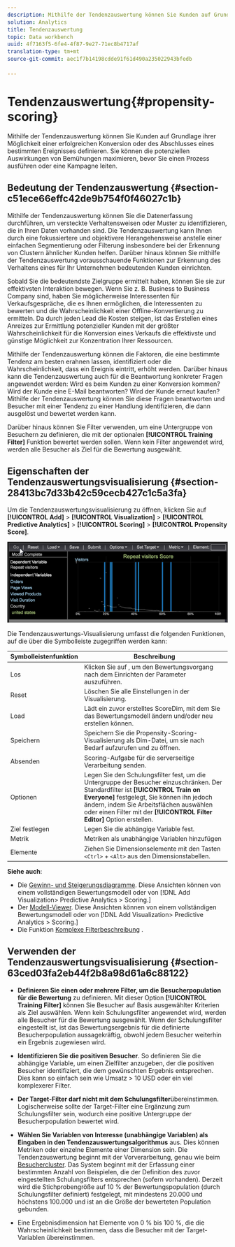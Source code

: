 ```yaml
---
description: Mithilfe der Tendenzauswertung können Sie Kunden auf Grundlage ihrer Möglichkeit einer erfolgreichen Konversion oder des Abschlusses eines bestimmten Ereignisses definieren. Sie können die potenziellen Auswirkungen von Bemühungen maximieren, bevor Sie einen Prozess ausführen oder eine Kampagne leiten.
solution: Analytics
title: Tendenzauswertung
topic: Data workbench
uuid: 4f7163f5-6fe4-4f87-9e27-71ec8b4717af
translation-type: tm+mt
source-git-commit: aec1f7b14198cdde91f61d490a235022943bfedb

---
```



# Tendenzauswertung{#propensity-scoring}

Mithilfe der Tendenzauswertung können Sie Kunden auf Grundlage ihrer Möglichkeit einer erfolgreichen Konversion oder des Abschlusses eines bestimmten Ereignisses definieren. Sie können die potenziellen Auswirkungen von Bemühungen maximieren, bevor Sie einen Prozess ausführen oder eine Kampagne leiten.

## Bedeutung der Tendenzauswertung {#section-c51ece66effc42de9b754f0f46027c1b}

Mithilfe der Tendenzauswertung können Sie die Datenerfassung durchführen, um versteckte Verhaltensweisen oder Muster zu identifizieren, die in Ihren Daten vorhanden sind. Die Tendenzauswertung kann Ihnen durch eine fokussiertere und objektivere Herangehensweise anstelle einer einfachen Segmentierung oder Filterung insbesondere bei der Erkennung von Clustern ähnlicher Kunden helfen. Darüber hinaus können Sie mithilfe der Tendenzauswertung vorausschauende Funktionen zur Erkennung des Verhaltens eines für Ihr Unternehmen bedeutenden Kunden einrichten.

Sobald Sie die bedeutendste Zielgruppe ermittelt haben, können Sie sie zur effektivsten Interaktion bewegen. Wenn Sie z. B. Business to Business Company sind, haben Sie möglicherweise Interessenten für Verkaufsgespräche, die es Ihnen ermöglichen, die Interessenten zu bewerten und die Wahrscheinlichkeit einer Offline-Konvertierung zu ermitteln. Da durch jeden Lead die Kosten steigen, ist das Erstellen eines Anreizes zur Ermittlung potenzieller Kunden mit der größter Wahrscheinlichkeit für die Konversion eines Verkaufs die effektivste und günstige Möglichkeit zur Konzentration Ihrer Ressourcen.

Mithilfe der Tendenzauswertung können die Faktoren, die eine bestimmte Tendenz am besten erahnen lassen, identifiziert oder die Wahrscheinlichkeit, dass ein Ereignis eintritt, erhöht werden. Darüber hinaus kann die Tendenzauswertung auch für die Beantwortung konkreter Fragen angewendet werden: Wird es beim Kunden zu einer Konversion kommen? Wird der Kunde eine E-Mail beantworten? Wird der Kunde erneut kaufen? Mithilfe der Tendenzauswertung können Sie diese Fragen beantworten und Besucher mit einer Tendenz zu einer Handlung identifizieren, die dann ausgelöst und bewertet werden kann.

Darüber hinaus können Sie Filter verwenden, um eine Untergruppe von Besuchern zu definieren, die mit der optionalen **[!UICONTROL Training Filter]** Funktion bewertet werden sollen. Wenn kein Filter angewendet wird, werden alle Besucher als Ziel für die Bewertung ausgewählt.

## Eigenschaften der Tendenzauswertungsvisualisierung {#section-28413bc7d33b42c59cecb427c1c5a3fa}

Um die Tendenzauswertungsvisualisierung zu öffnen, klicken Sie auf **[!UICONTROL Add]** > **[!UICONTROL Visualization]** > **[!UICONTROL Predictive Analytics]** > **[!UICONTROL Scoring]** > **[!UICONTROL Propensity Score]**.

![](assets/propensity_visualization_GO.png)

Die Tendenzauswertungs-Visualisierung umfasst die folgenden Funktionen, auf die über die Symbolleiste zugegriffen werden kann:

| Symbolleistenfunktion | Beschreibung |
|---|---|
| Los | Klicken Sie auf , um den Bewertungsvorgang nach dem Einrichten der Parameter auszuführen. |
| Reset | Löschen Sie alle Einstellungen in der Visualisierung. |
| Load | Lädt ein zuvor erstelltes ScoreDim, mit dem Sie das Bewertungsmodell ändern und/oder neu erstellen können. |
| Speichern | Speichern Sie die Propensity-Scoring-Visualisierung als Dim-Datei, um sie nach Bedarf aufzurufen und zu öffnen. |
| Absenden | Scoring-Aufgabe für die serverseitige Verarbeitung senden. |
| Optionen | Legen Sie den Schulungsfilter fest, um die Untergruppe der Besucher einzuschränken. Der Standardfilter ist **[!UICONTROL Train on Everyone]** festgelegt, Sie können ihn jedoch ändern, indem Sie Arbeitsflächen auswählen oder einen Filter mit der **[!UICONTROL Filter Editor]** Option erstellen. |
| Ziel festlegen | Legen Sie die abhängige Variable fest. |
| Metrik | Metriken als unabhängige Variablen hinzufügen |
| Elemente | Ziehen Sie Dimensionselemente mit den Tasten `<Ctrl>` + `<Alt>` aus den Dimensionstabellen. |

**Siehe auch**:

* Die [Gewinn- und Steigerungsdiagramme](../../../../home/c-get-started/c-analysis-vis/c-visitor-propensity/c-propensity-gain-lift-chart.md#concept-0d049f6baf534f7fb97f271843ba6c4a). Diese Ansichten können von einem vollständigen Bewertungsmodell oder von [!DNL Add Visualization> Predictive Analytics > Scoring.]
* Der [Modell-Viewer](../../../../home/c-get-started/c-analysis-vis/c-visitor-propensity/c-propensity-model-viewer.md#concept-d4fdf4b335c04b0ea07e70ab9a7ce9dd). Diese Ansichten können von einem vollständigen Bewertungsmodell oder von [!DNL Add Visualization> Predictive Analytics > Scoring.]
* Die Funktion [Komplexe Filterbeschreibung](../../../../home/c-get-started/c-analysis-vis/c-visitor-propensity/c-propensity-complex-filter.md#concept-f9c55e54837f4b5995a00bc950ce5dff) .

## Verwenden der Tendenzauswertungsvisualisierung {#section-63ced03fa2eb44f2b8a98d61a6c88122}

* **Definieren Sie einen oder mehrere Filter, um die Besucherpopulation für die Bewertung** zu definieren. Mit dieser Option **[!UICONTROL Training Filter]** können Sie Besucher auf Basis ausgewählter Kriterien als Ziel auswählen. Wenn kein Schulungsfilter angewendet wird, werden alle Besucher für die Bewertung ausgewählt. Wenn der Schulungsfilter eingestellt ist, ist das Bewertungsergebnis für die definierte Besucherpopulation aussagekräftig, obwohl jedem Besucher weiterhin ein Ergebnis zugewiesen wird.
* **Identifizieren Sie die positiven Besucher**. So definieren Sie die abhängige Variable, um einen Zielfilter anzugeben, der die positiven Besucher identifiziert, die dem gewünschten Ergebnis entsprechen. Dies kann so einfach sein wie Umsatz > 10 USD oder ein viel komplexerer Filter.
* **Der Target-Filter darf nicht mit dem Schulungsfilter**&#x200B;übereinstimmen. Logischerweise sollte der Target-Filter eine Ergänzung zum Schulungsfilter sein, wodurch eine positive Untergruppe der Besucherpopulation bewertet wird.
* **Wählen Sie Variablen von Interesse (unabhängige Variablen) als Eingaben in den Tendenzauswertungsalgorithmus** aus. Dies können Metriken oder einzelne Elemente einer Dimension sein. Die Tendenzauswertung beginnt mit der Vorverarbeitung, genau wie beim [Besuchercluster](../../../../home/c-get-started/c-analysis-vis/c-visitor-cluster/c-visitor-cluster.md#concept-1c2406ef7b284a56a02daa38eaa2e73d). Das System beginnt mit der Erfassung einer bestimmten Anzahl von Beispielen, die der Definition des zuvor eingestellten Schulungsfilters entsprechen (sofern vorhanden). Derzeit wird die Stichprobengröße auf 10 % der Bewertungspopulation (durch Schulungsfilter definiert) festgelegt, mit mindestens 20.000 und höchstens 100.000 und ist an die Größe der bewerteten Population gebunden.

* Eine Ergebnisdimension hat Elemente von 0 % bis 100 %, die die Wahrscheinlichkeit bestimmen, dass die Besucher mit der Target-Variablen übereinstimmen.

